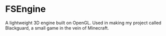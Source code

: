 # FSEngine

A lightweight 3D engine built on OpenGL. Used in making my project called Blackguard, a small game in the vein of Minecraft.
